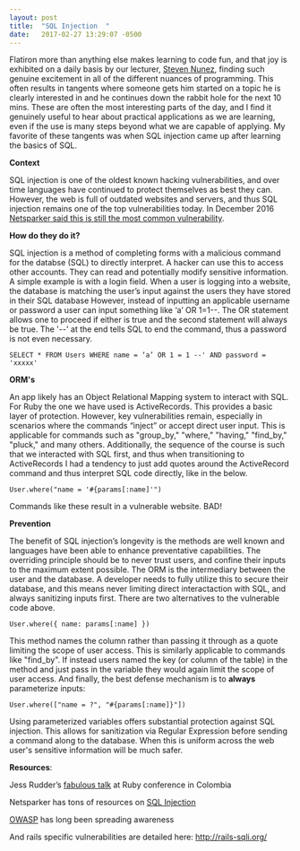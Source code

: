 ```yaml
---
layout: post
title:  "SQL Injection  "
date:   2017-02-27 13:29:07 -0500
---
```


Flatiron more than anything else makes learning to code fun, and that joy is exhibited on a daily basis by our lecturer, [Steven Nunez](http://hostiledeveloper.com/), finding such genuine excitement in all of the different nuances of programming. This often results in tangents where someone gets him started on a topic he is clearly interested in and he continues down the rabbit hole for the next 10 mins. These are often the most interesting parts of the day, and I find it genuinely useful to hear about practical applications as we are learning, even if the use is many steps beyond what we are capable of applying. My favorite of these tangents was when SQL injection came up after learning the basics of SQL.

**Context** 

SQL injection is one of the oldest known hacking vulnerabilities, and over time languages have continued to protect themselves as best they can. However, the web is full of outdated websites and servers, and thus SQL injection remains one of the top vulnerabilities today. In December 2016 [Netsparker said this is still the most common vulnerability](http://www.netsparker.com/blog/web-security/sql-injection-vulnerability-history/). 

**How do they do it?**

SQL injection is a method of completing forms with a malicious command for the databse (SQL) to directly interpret. A hacker can use this to access other accounts. They can read and potentially modify sensitive information.  
A simple example is with a login field. When a user is logging into a website, the database is matching the user’s input against the users they have stored in their SQL database However, instead of inputting an applicable username or password a user can input something like ‘a’ OR 1=1--.
The OR statement allows one to proceed if either is true and the second statement will always be true. The '--' at the end tells SQL to end the command, thus a password is not even necessary. 
```
SELECT * FROM Users WHERE name = ‘a’ OR 1 = 1 --' AND password = 'xxxxx'
```

**ORM's** 

An app likely has an Object Relational Mapping system to interact with SQL. For Ruby the one we have used is ActiveRecords. This provides a basic layer of protection. However, key vulnerabilities remain, especially in scenarios where the commands “inject” or accept direct user input. This is applicable for commands such as "group_by," "where," "having," "find_by," "pluck," and many others. 
Additionally, the sequence of the course is such that we interacted with SQL first, and thus when transitioning to ActiveRecords I had a tendency to just add quotes around the ActiveRecord command and thus interpret SQL code directly, like in the below. 
```
User.where("name = '#{params[:name]'")
```

Commands like these result in a vulnerable website. BAD!

**Prevention** 

The benefit of SQL injection’s longevity is the methods are well known and languages have been able to enhance preventative capabilities. The overriding principle should be to never trust users, and confine their inputs to the maximum extent possible. The ORM is the intermediary between the user and the database. A developer needs to fully utilize this to secure their database, and this means never limiting direct interactaction with SQL, and always sanitizing inputs first.  There are two alternatives to the vulnerable code above. 
```
User.where({ name: params[:name] })
```

This method names the column rather than passing it through as a quote limiting the scope of user access. This is similarly applicable to commands like "find_by". If instead users named the key (or column of the table) in the method and just pass in the variable they would again limit the scope of user access. And finally, the best defense mechanism is to **always** parameterize inputs:

```
User.where(["name = ?", "#{params[:name]}"])
```

Using parameterized variables offers substantial protection against SQL injection. This allows for sanitization via Regular Expression before sending a command along to the database. When this is uniform across the web user's sensitive information will be much safer. 


**Resources**: 

Jess Rudder’s [fabulous talk](https://www.youtube.com/watch?v=gV7laXXBpBY) at Ruby conference in Colombia 

Netsparker has tons of resources on [SQL Injection](https://www.netsparker.com/web-vulnerability-scanner/vulnerability-security-checks-index/sql-injection/)  

[OWASP](https://www.owasp.org/index.php/SQL_Injection) has long been spreading awareness

And rails specific vulnerabilities are detailed here:  http://rails-sqli.org/

